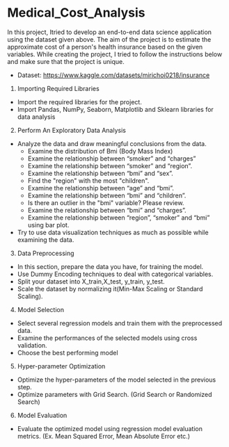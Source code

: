# Medical_Cost_Analysis
In this project, Itried to develop an end-to-end data science application using the
dataset given above. The aim of the project is to estimate the approximate cost of a person's
health insurance based on the given variables. While creating the project, I tried to follow the
instructions below and make sure that the project is unique.
* Dataset: https://www.kaggle.com/datasets/mirichoi0218/insurance

1. Importing Required Libraries
  * Import the required libraries for the project.
  * Import Pandas, NumPy, Seaborn, Matplotlib and Sklearn libraries for data analysis
2. Perform An Exploratory Data Analysis
  * Analyze the data and draw meaningful conclusions from the data.
    - Examine the distribution of Bmi (Body Mass Index)
    - Examine the relationship between “smoker” and “charges”
    - Examine the relationship between “smoker” and “region”.
    - Examine the relationship between “bmi” and “sex”.
    - Find the "region" with the most "children".
    - Examine the relationship between “age” and “bmi”.
    - Examine the relationship between “bmi” and “children”.
    - Is there an outlier in the "bmi" variable? Please review.
    - Examine the relationship between “bmi” and “charges”.
    - Examine the relationship between “region”, “smoker” and “bmi” using bar plot.
  * Try to use data visualization techniques as much as possible while examining the data.
3. Data Preprocessing
  * In this section, prepare the data you have, for training the model.
  * Use Dummy Encoding techniques to deal with categorical variables.
  * Split your dataset into X_train,X_test, y_train, y_test.
  * Scale the dataset by normalizing it(Min-Max Scaling or Standard Scaling).
4. Model Selection
  * Select several regression models and train them with the preprocessed data.
  * Examine the performances of the selected models using cross validation.
  * Choose the best performing model
5. Hyper-parameter Optimization
  * Optimize the hyper-parameters of the model selected in the previous step.
  * Optimize parameters with Grid Search. (Grid Search or Randomized Search)
6. Model Evaluation
  * Evaluate the optimized model using regression model evaluation metrics. (Ex. Mean Squared Error, Mean Absolute Error etc.)
